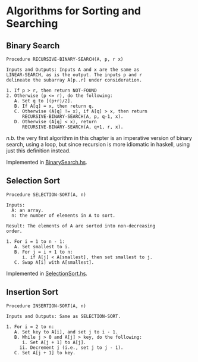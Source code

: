 # Algorithms for Sorting and Searching

## Binary Search

```
Procedure RECURSIVE-BINARY-SEARCH(A, p, r x)

Inputs and Outputs: Inputs A and x are the same as
LINEAR-SEARCH, as is the output. The inputs p and r
delineate the subarray A[p..r] under consideration.

1. If p > r, then return NOT-FOUND
2. Otherwise (p <= r), do the following:
   A. Set q to [(p+r)/2].
   B. If A[q] = x, then return q.
   C. Otherwise (A[q] != x), if A[q] > x, then return
      RECURSIVE-BINARY-SEARCH(A, p, q-1, x).
   D. Otherwise (A[q] < x), return
      RECURSIVE-BINARY-SEARCH(A, q+1, r, x).
```

*n.b.* the very first algorithm in this chapter is an imperative version of binary search, using a loop, but since recursion is more idiomatic in haskell, using just this definition instead.

Implemented in [BinarySearch.hs](BinarySearch.hs).

## Selection Sort

```
Procedure SELECTION-SORT(A, n)

Inputs:
  A: an array.
  n: the number of elements in A to sort.

Result: The elements of A are sorted into non-decreasing
order.

1. For i = 1 to n - 1:
   A. Set smallest to i.
   B. For j = i + 1 to n:
      i. if A[j] < A[smallest], then set smallest to j.
   C. Swap A[i] with A[smallest].
```

Implemented in [SelectionSort.hs](SelectionSort.hs).

## Insertion Sort

```
Procedure INSERTION-SORT(A, n)

Inputs and Outputs: Same as SELECTION-SORT.

1. For i = 2 to n:
   A. Set key to A[i], and set j to i - 1.
   B. While j > 0 and A[j] > key, do the following:
      i. Set A[j + 1] to A[j].
     ii. Decrement j (i.e., set j to j - 1).
   C. Set A[j + 1] to key.
```

